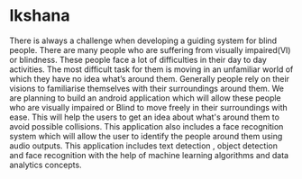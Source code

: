 # Ikshana
There is always a challenge when developing a guiding system for blind people. There are many people who are suffering from visually impaired(VI) or blindness. These people face a lot of difficulties in their day to day activities. The most difficult task for them is moving in an unfamiliar world of which they have no idea what’s around them. Generally people rely on their visions to familiarise themselves with their surroundings around them. We are planning to build an android application which will allow these people who are visually impaired or Blind to move freely in their surroundings with ease. This will help the users to get an idea about what's around them to avoid possible collisions. This application also includes a face recognition system which will allow the user to identify the people around them using audio outputs. This application includes text detection , object detection and face recognition with the help of machine learning algorithms and data analytics concepts.
